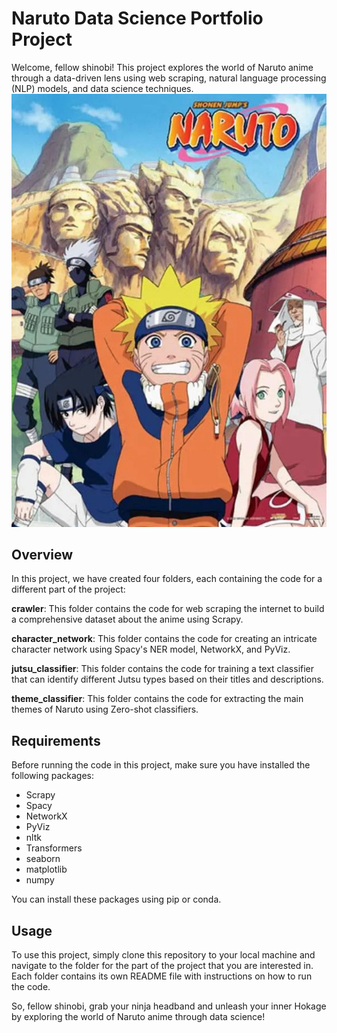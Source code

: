 # Naruto Data Science Portfolio Project
Welcome, fellow shinobi! This project explores the world of Naruto anime through a data-driven lens using web scraping, natural language processing (NLP) models, and data science techniques.
![naruto_image](images/naruto.jpg)

## Overview
In this project, we have created four folders, each containing the code for a different part of the project:
      
**crawler**: This folder contains the code for web scraping the internet to build a comprehensive dataset about the anime using Scrapy.

**character_network**: This folder contains the code for creating an intricate character network using Spacy's NER model, NetworkX, and PyViz.

**jutsu_classifier**: This folder contains the code for training a text classifier that can identify different Jutsu types based on their titles and descriptions.

**theme_classifier**: This folder contains the code for extracting the main themes of Naruto using Zero-shot classifiers.

## Requirements
Before running the code in this project, make sure you have installed the following packages:

* Scrapy
* Spacy
* NetworkX
* PyViz
* nltk
* Transformers      
* seaborn
* matplotlib
* numpy


You can install these packages using pip or conda.

## Usage
To use this project, simply clone this repository to your local machine and navigate to the folder for the part of the project that you are interested in. Each folder contains its own README file with instructions on how to run the code.

So, fellow shinobi, grab your ninja headband and unleash your inner Hokage by exploring the world of Naruto anime through data science!